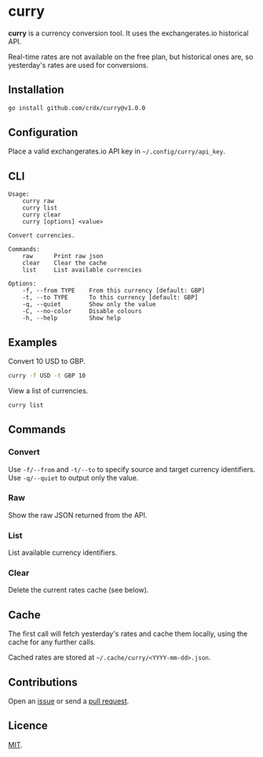 # curry

**curry** is a currency conversion tool. It uses the exchangerates.io historical API.

Real-time rates are not available on the free plan, but historical ones are, so yesterday's rates are used for conversions.

## Installation

```bash
go install github.com/crdx/curry@v1.0.0
```

## Configuration

Place a valid exchangerates.io API key in `~/.config/curry/api_key`.

## CLI

```
Usage:
    curry raw
    curry list
    curry clear
    curry [options] <value>

Convert currencies.

Commands:
    raw      Print raw json
    clear    Clear the cache
    list     List available currencies

Options:
    -f, --from TYPE    From this currency [default: GBP]
    -t, --to TYPE      To this currency [default: GBP]
    -q, --quiet        Show only the value
    -C, --no-color     Disable colours
    -h, --help         Show help
```

## Examples

Convert 10 USD to GBP.

```bash
curry -f USD -t GBP 10
```

View a list of currencies.

```bash
curry list
```

## Commands

### Convert

Use `-f/--from` and `-t/--to` to specify source and target currency identifiers. Use `-q/--quiet` to output only the value.

### Raw

Show the raw JSON returned from the API.

### List

List available currency identifiers.

### Clear

Delete the current rates cache (see below).

## Cache

The first call will fetch yesterday's rates and cache them locally, using the cache for any further calls.

Cached rates are stored at `~/.cache/curry/<YYYY-mm-dd>.json`.

## Contributions

Open an [issue](https://github.com/crdx/curry/issues) or send a [pull request](https://github.com/crdx/curry/pulls).

## Licence

[MIT](LICENCE.md).
